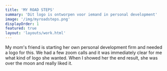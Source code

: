 ```yaml
---
title: 'MY ROAD STEPS'
summary: 'Dit logo is ontworpen voor iemand in personal development'
image: '/img/myroadsteps.png'
displayOrder: 1
featured: true
layout: 'layouts/work.html'
---
```


My mom's friend is starting her own personal development firm and needed a logo for this. We had a few zoom calls and it was immediately clear for me what kind of logo she wanted. When I showed her the end result, she was over the moon and really liked it.
